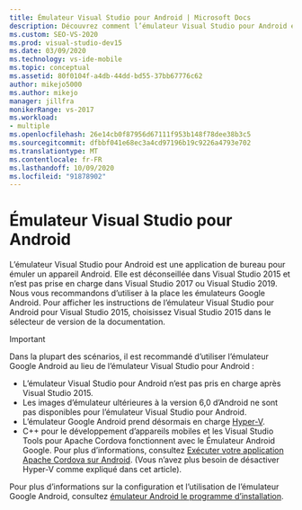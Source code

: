 ```yaml
---
title: Émulateur Visual Studio pour Android | Microsoft Docs
description: Découvrez comment l’émulateur Visual Studio pour Android est une application de bureau qui émule un appareil Android.
ms.custom: SEO-VS-2020
ms.prod: visual-studio-dev15
ms.date: 03/09/2020
ms.technology: vs-ide-mobile
ms.topic: conceptual
ms.assetid: 80f0104f-a4db-44dd-bd55-37bb67776c62
author: mikejo5000
ms.author: mikejo
manager: jillfra
monikerRange: vs-2017
ms.workload:
- multiple
ms.openlocfilehash: 26e14cb0f87956d67111f953b148f78dee38b3c5
ms.sourcegitcommit: dfbbf041e68ec3a4cd97196b19c9226a4793e702
ms.translationtype: MT
ms.contentlocale: fr-FR
ms.lasthandoff: 10/09/2020
ms.locfileid: "91878902"
---
```

# <a name="visual-studio-emulator-for-android"></a>Émulateur Visual Studio pour Android

L’émulateur Visual Studio pour Android est une application de bureau pour émuler un appareil Android. Elle est déconseillée dans Visual Studio 2015 et n’est pas prise en charge dans Visual Studio 2017 ou Visual Studio 2019. Nous vous recommandons d’utiliser à la place les émulateurs Google Android. Pour afficher les instructions de l’émulateur Visual Studio pour Android pour Visual Studio 2015, choisissez Visual Studio 2015 dans le sélecteur de version de la documentation.

> [!IMPORTANT]
> Dans la plupart des scénarios, il est recommandé d’utiliser l’émulateur Google Android au lieu de l’émulateur Visual Studio pour Android :
> - L’émulateur Visual Studio pour Android n’est pas pris en charge après Visual Studio 2015.
> - Les images d’émulateur ultérieures à la version 6,0 d’Android ne sont pas disponibles pour l’émulateur Visual Studio pour Android.
> - L’émulateur Google Android prend désormais en charge [Hyper-V](/xamarin/android/get-started/installation/android-emulator/hardware-acceleration#accelerating-with-hyper-v).
> - C++ pour le développement d’appareils mobiles et les Visual Studio Tools pour Apache Cordova fonctionnent avec le Émulateur Android Google. Pour plus d’informations, consultez [Exécuter votre application Apache Cordova sur Android](/visualstudio/cross-platform/tools-for-cordova/run-your-app/run-app-android#google-android-emulator). (Vous n’avez plus besoin de désactiver Hyper-V comme expliqué dans cet article).
>
> Pour plus d’informations sur la configuration et l’utilisation de l’émulateur Google Android, consultez [émulateur Android le programme d’installation](/xamarin/android/get-started/installation/android-emulator/).
